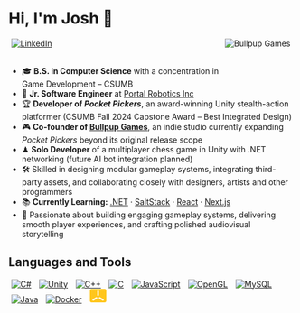 # Hi, I'm Josh 👋

<div>
  <a href="https://www.linkedin.com/in/josh-dickerman-086630268/"><img src="https://cdn.jsdelivr.net/gh/devicons/devicon/icons/linkedin/linkedin-original.svg" alt="LinkedIn" title="LinkedIn" height="24px" hspace="5px" /></a>
  <a href="https://github.com/Bullpup-Games"><img src="https://raw.githubusercontent.com/simple-icons/simple-icons/develop/icons/unity.svg" alt="Bullpup Games" title="Bullpup Games" height="100px" hspace="5px" align="right"/></a>
</div>

<br>

- 🎓 **B.S. in Computer Science** with a concentration in Game Development – CSUMB  
- 💼 **Jr. Software Engineer** at [Portal Robotics Inc](https://www.portalrobotics.com/)  
- 🏆 **Developer of _Pocket Pickers_**, an award-winning Unity stealth-action platformer (CSUMB Fall 2024 Capstone Award – Best Integrated Design)  
- 🎮 **Co-founder of [Bullpup Games](https://github.com/Bullpup-Games)**, an indie studio currently expanding _Pocket Pickers_ beyond its original release scope  
- ♟ **Solo Developer** of a multiplayer chess game in Unity with .NET networking (future AI bot integration planned)  
- 🛠 Skilled in designing modular gameplay systems, integrating third-party assets, and collaborating closely with designers, artists and other programmers
- 📚 **Currently Learning:** [.NET](https://dotnet.microsoft.com/en-us/learn) · [SaltStack](https://docs.saltproject.io/en/latest/ref/cli/salt-master.html) · [React](https://react.dev/) · [Next.js](https://nextjs.org/)  
- 🎯 Passionate about building engaging gameplay systems, delivering smooth player experiences, and crafting polished audiovisual storytelling  

## Languages and Tools

<div>
  <a href="https://learn.microsoft.com/en-us/dotnet/csharp/"><img src="https://cdn.jsdelivr.net/gh/devicons/devicon/icons/csharp/csharp-original.svg" alt="C#" title="C#" height="24px" hspace="5px" /></a>
  <a href="https://unity.com/"><img src="https://cdn.jsdelivr.net/gh/devicons/devicon/icons/unity/unity-original.svg" alt="Unity" title="Unity" height="24px" hspace="5px" /></a>
  <a href="https://isocpp.org/"><img src="https://cdn.jsdelivr.net/gh/devicons/devicon/icons/cplusplus/cplusplus-original.svg" alt="C++" title="C++" height="24px" hspace="5px" /></a>
  <a href="https://en.wikipedia.org/wiki/C_(programming_language)"><img src="https://cdn.jsdelivr.net/gh/devicons/devicon/icons/c/c-original.svg" alt="C" title="C" height="24px" hspace="5px" /></a>
  <a href="https://developer.mozilla.org/en-US/docs/Web/JavaScript"><img src="https://cdn.jsdelivr.net/gh/devicons/devicon/icons/javascript/javascript-original.svg" alt="JavaScript" title="JavaScript" height="24px" hspace="5px" /></a>
  <a href="https://www.opengl.org/"><img src="https://upload.wikimedia.org/wikipedia/commons/2/21/OpenGL_logo.svg" alt="OpenGL" title="OpenGL" height="24px" hspace="5px" /></a>
  <a href="https://www.mysql.com/"><img src="https://cdn.jsdelivr.net/gh/devicons/devicon/icons/mysql/mysql-original.svg" alt="MySQL" title="MySQL" height="24px" hspace="5px" /></a>
  <a href="https://www.java.com/"><img src="https://cdn.jsdelivr.net/gh/devicons/devicon/icons/java/java-original.svg" alt="Java" title="Java" height="24px" hspace="5px" /></a>
  <a href="https://www.docker.com/"><img src="https://cdn.jsdelivr.net/gh/devicons/devicon/icons/docker/docker-original.svg" alt="Docker" title="Docker" height="24px" hspace="5px" /></a>
  <a href="https://k3s.io/"><img src="https://raw.githubusercontent.com/cncf/artwork/master/projects/k3s/icon/color/k3s-icon-color.svg" alt="k3s" title="k3s" height="24px" hspace="5px" /></a>
</div>

